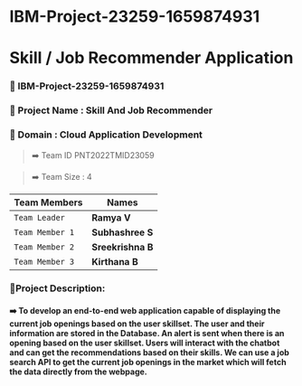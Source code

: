 # IBM-Project-23259-1659874931
#  Skill / Job Recommender Application

### 📌 IBM-Project-23259-1659874931

### 📌 Project Name	: Skill And Job Recommender

### 📌 Domain :	Cloud Application Development

> ➡️ Team ID	PNT2022TMID23059

> ➡️ Team Size : 4

|  Team Members  |    Names      |
| ------------- | ------------- |
| `Team Leader`   |    **Ramya V**    |
| `Team Member 1` | **Subhashree S**  |
| `Team Member 2` | **Sreekrishna B** |
| `Team Member 3` |   **Kirthana B**  |

### 📌Project Description:

#### ➡️ To develop an end-to-end web application capable of displaying the current job openings based on the user skillset. The user and their information are stored in the Database. An alert is sent when there is an opening based on the user skillset. Users will interact with the chatbot and can get the recommendations based on their skills. We can use a job search API to get the current job openings in the market which will fetch the data directly from the webpage.
